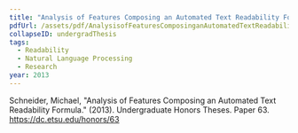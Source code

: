```yaml
---
title: "Analysis of Features Composing an Automated Text Readability Formula"
pdfUrl: /assets/pdf/AnalysisofFeaturesComposinganAutomatedTextReadabilityForm.pdf
collapseID: undergradThesis
tags:
  - Readability
  - Natural Language Processing
  - Research
year: 2013
---
```

Schneider, Michael, "Analysis of Features Composing an Automated Text Readability Formula." (2013). Undergraduate Honors Theses. Paper 63. https://dc.etsu.edu/honors/63